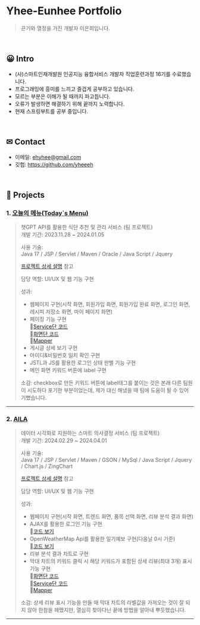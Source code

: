 # Yhee-Eunhee Portfolio
>끈기와 열정을 가진 개발자 이은희입니다.
</br>

## 😀 Intro
- (사)스마트인재개발원 인공지능 융합서비스 개발자 직업훈련과정 16기를 수료했습니다.
- 프로그래밍에 흥미를 느끼고 즐겁게 공부하고 있습니다.
- 모르는 부분은 이해가 될 때까지 파고듭니다.
- 오류가 발생하면 해결하기 위해 끝까지 노력합니다.
- 현재 스프링부트를 공부 중입니다.

</br>

## ✉ Contact
- 이메일: ehyhee@gmail.com
- 깃헙: https://github.com/yheeeh

</br>

## 📁 Projects
### 1. [오늘의 메뉴(Today`s Menu)](https://github.com/SMHRD-2021-KDT-AI-16/energizoRePo.git)
>챗GPT API를 활용한 식단 추천 및 관리 서비스 (팀 프로젝트)  
>개발 기간: 2023.11.28 ~ 2024.01.05  
>  
>사용 기술:  
>Java 17 / JSP / Servlet / Maven /
>Oracle / Java Script / Jquery
>  
>[프로젝트 상세 설명](https://github.com/SMHRD-2021-KDT-AI-16/energizoRePo.git) 참고
>
>담당 역할: UI/UX 및 웹 기능 구현
>
>성과:
> - 웹페이지 구현(시작 화면, 회원가입 화면, 회원가입 완료 화면, 로그인 화면, 레시피 저장소 화면, 마이 페이지 화면)
> - 페이징 기능 구현   
> 📌[Service단 코드](https://github.com/SMHRD-2021-KDT-AI-16/energizoRePo/blob/master/EP2/src/main/java/com/todaysmenu/controller/BoardSelectService.java)   
> 📌[화면단 코드](https://github.com/SMHRD-2021-KDT-AI-16/energizoRePo/blob/35be680d210a97496446ff8c8174d8c91f8dea27/EP2/src/main/webapp/jsp/board.jsp#L114-L191)   
📌[Mapper](https://github.com/SMHRD-2021-KDT-AI-16/energizoRePo/blob/f57e511572124a5fe532e291e1de3d8b99f6b2f0/EP2/src/main/java/com/todaysmenu/db/BoardMapper.xml#L6-L17)
> - 게시글 상세 보기 구현
> - 아이디&비밀번호 일치 확인 구현
> - JSTL과 JS를 활용한 로그인 상태 판별 기능 구현
> - 메인 화면 키워드 버튼에 label 구현
>
> 소감: checkbox로 만든 키워드 버튼에 label태그를 붙이는 것은 본래 다른 팀원이 시도하다 포기한 부분이었는데, 제가 대신 해냈을 때 팀에 도움이 될 수 있어 기뻤습니다.

---

### 2. [AILA](https://github.com/SMHRD-2021-KDT-AI-16/AILA-Repo.git)
>데이터 시각화로 지원하는 스마트 의사결정 서비스 (팀 프로젝트)  
>개발 기간: 2024.02.29 ~ 2024.04.01  
>  
>사용 기술:  
>Java 17 / JSP / Servlet / Maven / GSON /
>MySql / Java Script / Jquery / Chart.js / ZingChart
>  
>[프로젝트 상세 설명](https://github.com/SMHRD-2021-KDT-AI-16/AILA-Repo.git) 참고
>
>담당 역할: UI/UX 및 웹 기능 구현
>
>성과:
> - 웹페이지 구현(시작 화면, 트렌드 화면, 품목 선택 화면, 리뷰 분석 결과 화면)
> - AJAX를 활용한 로그인 기능 구현   
>   📌[코드 보기](https://github.com/SMHRD-2021-KDT-AI-16/AILA-Repo/blob/3bd72df71b80f4cb9a81173586553d33a64dc4bd/Aila/src/main/webapp/resource/assets/js/main.js#L19-L51)   
> - OpenWeatherMap Api를 활용한 일기예보 구현(다음날 0시 기준)   
>   📌[코드 보기](https://github.com/SMHRD-2021-KDT-AI-16/AILA-Repo/blob/main/Aila/src/main/webapp/resource/partials/weathermap.html)   
> - 리뷰 분석 결과 차트로 구현     
> - 막대 차트의 키워드 클릭 시 해당 키워드가 포함된 상세 리뷰(최대 3개) 표시 기능 구현   
>   📌[화면단 코드](https://github.com/SMHRD-2021-KDT-AI-16/AILA-Repo/blob/3bd72df71b80f4cb9a81173586553d33a64dc4bd/Aila/src/main/webapp/views/review_result.jsp#L551-L586)   
>   📌[Service단 코드](https://github.com/SMHRD-2021-KDT-AI-16/AILA-Repo/blob/main/Aila/src/main/java/com/aila/controller/FullReviewService.java)   
>   📌[Mapper](https://github.com/SMHRD-2021-KDT-AI-16/AILA-Repo/blob/3bd72df71b80f4cb9a81173586553d33a64dc4bd/Aila/src/main/java/com/aila/db/ResultMapper.xml#L14-L19)
>
>소감: 상세 리뷰 표시 기능을 만들 때 막대 차트의 라벨값을 가져오는 것이 잘 되지 않아 한참을 헤맸지만, 열심히 찾아다닌 끝에 방법을 알아내 뿌듯했습니다. 

---

<!--
### 3. [세 번째 프로젝트](https://github.com/JungHyung2/gitio.io)
>세 번째 프로젝트 간략 소개  (개인 프로젝트)  
>개발 기간: 2018.1.18 ~ 2018.4.5  
>  
>사용 기술:  
>Java 8 / Spring Boot / Gradle / Spring Data JPA / QueryDSL  
>H2 / MySQL / Spring Security / Jsoup / Vue.js / Element U  
>  
>[프로젝트 상세 설명](https://github.com/JungHyung2/gitio.io) 참고
-->
